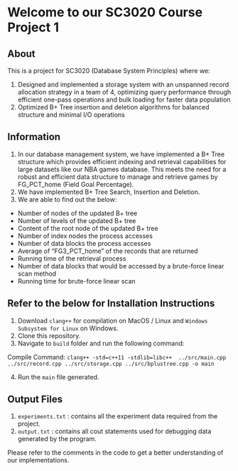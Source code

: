 # Welcome to our SC3020 Course Project 1
## About

This is a project for SC3020 (Database System Principles) where we:
1. Designed and implemented a storage system with an unspanned record allocation strategy in a team of 4, optimizing query performance through efficient one-pass operations and bulk loading for faster data population
2. Optimized B+ Tree insertion and deletion algorithms for balanced structure and minimal I/O operations

## Information
1. In our database management system, we have implemented a B+ Tree structure which provides efficient indexing and retrieval capabilities for large datasets like our NBA games database. This
meets the need for a robust and efficient data structure to manage and retrieve games by FG_PCT_home (Field Goal Percentage).
2. We have implemented B+ Tree Search, Insertion and Deletion. 
3. We are able to find out the below:
  - Number of nodes of the updated B+ tree
  - Number of levels of the updated B+ tree
  - Content of the root node of the updated B+ tree
  - Number of index nodes the process accesses
  - Number of data blocks the process accesses
  - Average of “FG3_PCT_home” of the records that are returned
  - Running time of the retrieval process
  - Number of data blocks that would be accessed by a brute-force linear scan method
  - Running time for brute-force linear scan

## Refer to the below for Installation Instructions

1. Download `clang++` for compilation on MacOS / Linux and `Windows Subsystem for Linux` on Windows.
2. Clone this repository.
3. Navigate to `build` folder and run the following command:

Compile Command: `clang++ -std=c++11 -stdlib=libc++  ../src/main.cpp ../src/record.cpp ../src/storage.cpp ../src/bplustree.cpp -o main`

4. Run the `main` file generated.

## Output Files
1. `experiments.txt` : contains all the experiment data required from the project.
2. `output.txt` : contains all cout statements used for debugging data generated by the program.

Please refer to the comments in the code to get a better understanding of our implementations.

